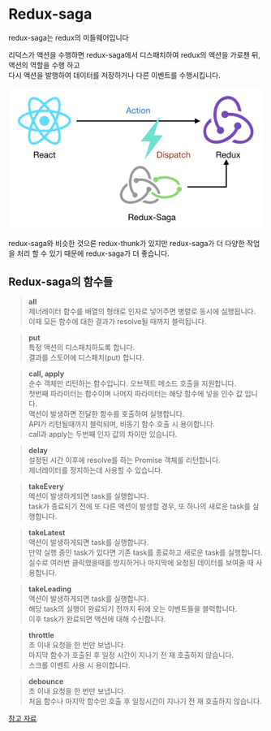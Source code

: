 # Redux-saga

redux-saga는 redux의 미들웨어입니다

리덕스가 액션을 수행하면 redux-saga에서 디스패치하여 redux의 액션을 가로챈 뒤, 액션의 역할을 수행 하고<br>
다시 액션을 발행하여 데이터를 저장하거나 다른 이벤트를 수행시킵니다.

![redux-saga](./img/redux-saga.png)

redux-saga와 비슷한 것으론 redux-thunk가 있지만 redux-saga가 더 다양한 작업을 처리 할 수 있기 때문에 redux-saga가 더 좋습니다.

## Redux-saga의 함수들

> <b>all</b><br>
> 제너레이터 함수를 배열의 형태로 인자로 넣어주면 병렬로 동시에 실행됩니다.<br>
> 이때 모든 함수에 대한 결과가 resolve될 때까지 블럭됩니다.

> <b>put</b><br>
> 특정 액션의 디스패치하도록 합니다.<br>
> 결과를 스토어에 디스패치(put) 합니다.

> <b>call, apply</b><br>
> 순수 객체만 리턴하는 함수입니다. 오브젝트 메소드 호출을 지원합니다.<br>
> 첫번째 파라미터는 함수이며 나머지 파라미터는 해당 함수에 넣을 인수 값 입니다.<br>
> 액션이 발생하면 전달한 함수를 호출하여 실행합니다.<br>
> API가 리턴될때까지 블럭되며, 비동기 함수 호출 시 용이합니다.<br>
> call과 apply는 두번째 인자 값의 차이만 있습니다.<br>

> <b>delay</b><br>
> 설정된 시간 이후에 resolve를 하는 Promise 객체를 리턴합니다.<br>
> 제너레이터를 정지하는데 사용할 수 있습니다.<br>

> <b>takeEvery</b><br>
> 액션이 발생하게되면 task를 실행합니다.<br>
> task가 종료되기 전에 또 다른 액션이 발생할 경우, 또 하나의 새로운 task를 실행합니다.<br>

> <b>takeLatest</b><br>
> 액션이 발생하게되면 task를 실행합니다.<br>
> 만약 실행 중인 task가 있다면 기존 task를 종료하고 새로운 task를 실행합니다.<br>
> 실수로 여러번 클릭했을때를 방지하거나 마지막에 요청된 데이터를 보여줄 때 사용합니다.

> <b>takeLeading</b><br>
> 액션이 발생하게되면 task를 실행합니다.<br>
> 해당 task의 실행이 완료되기 전까지 뒤에 오는 이벤트들을 블럭합니다.<br>
> 이후 task가 완료되면 액션에 대해 수신합니다.

> <b>throttle</b><br>
> 초 이내 요청을 한 번만 보냅니다.<br>
> 마지막 함수가 호출된 후 일정 시간이 지나기 전 재 호출하지 않습니다.<br>
> 스크롤 이벤트 사용 시 용이합니다.

> <b>debounce</b><br>
> 초 이내 요청을 한 번만 보냅니다.<br>
> 처음 함수나 마지막 함수만 호출 후 일정시간이 지나기 전 재 호출하지 않습니다.

[참고 자료](https://okayoon.tistory.com/entry/Redux-saga)
